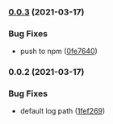 ### [0.0.3](https://github.com/yourheights/contentful-migrator/compare/0.0.2...0.0.3) (2021-03-17)


### Bug Fixes

* push to npm ([0fe7640](https://github.com/yourheights/contentful-migrator/commit/0fe7640eb4f2e686864e2947079bc859ded4a507))

### 0.0.2 (2021-03-17)


### Bug Fixes

* default log path ([1fef269](https://github.com/yourheights/contentful-migrator/commit/1fef26933bb2f55903e90e614f80076735b0414d))

